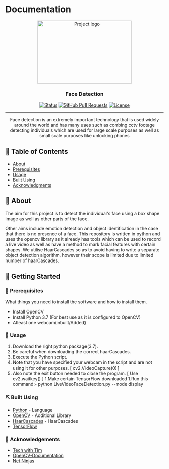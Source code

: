 # Documentation

<p align="center">
<img width=300px height=200px src="https://cdn.wccftech.com/wp-content/uploads/2017/09/170531080448-jetblue-facial-recognition-1100x619.jpg" alt="Project logo"></a>
</p>

<h3 align="center">Face Detection</h3>

<div align="center">

[![Status](https://img.shields.io/badge/status-active-success.svg)]()
[![GitHub Pull Requests](https://img.shields.io/github/issues-pr/kylelobo/The-Documentation-Compendium.svg)](https://github.com/Tech-Matrix/Face-Detection/pulls?q=is%3Aopen+is%3Apr)
[![License](https://img.shields.io/badge/license-MIT-blue.svg)](/LICENSE)

</div>

---

<p align="center"> 
  Face detection is an extremely important technology that is used widely around the world and has many uses such as combing cctv footage detecting individuals which are used for large scale purposes as well as small scale purposes like unlocking phones
</p>

## 📝 Table of Contents

- [About](#about)
- [Prerequisites](#prerequisites)
- [Usage](#usage)
- [Built Using](#built_using)
- [Acknowledgments](#acknowledgement)

## 🧐 About <a name = "about"></a>

The aim for this project is to detect the individual's face using a box shape image as well as other parts of the face.

Other aims include emotion detection and object identification in the case that there is no presence of a face.
This repository is written in python and uses the opencv library as it already has tools which can be used to record a live video as well as have a method to mark facial features with certain shapes.
We utilise HaarCascades so as to avoid having to write a separate object detection algorithm, however their scope is limited due to limited number of haarCascades.

## 🏁 Getting Started <a name = "getting_started"></a>

### 📃 Prerequisites <a name="prerequisites"></a>

What things you need to install the software and how to install them.

- Install OpenCV
- Install Python 3.7 (For best use as it is configured to OpenCV)
- Atleast one webcam(inbuilt/Added)

### 🎈 Usage <a name="usage"></a>

1. Download the right python package(3.7).
1. Be careful when downloading the correct haarCascades.
1. Execute the Python script.
1. Note that you have specified your webcam in the script and are not using it for other purposes. [ cv2.VideoCapture(0) ]
1. Also note the exit button needed to close the program. [ Use cv2.waitkey() ]
1.Make certain TensorFlow downloaded
1.Run this command:- python LiveVideoFaceDetection.py --mode display

### ⛏️ Built Using <a name = "built_using"></a>

- [Python](https://www.python.org/downloads/release/python-370) - Language
- [OpenCV](https://sourceforge.net/projects/opencvlibrary) - Additional Library
- [HaarCascades](https://github.com/opencv/opencv/tree/master/data/haarcascades) - HaarCascades
- [TensorFlow](https://www.tensorflow.org)

### 🎉 Acknowledgements <a name = "acknowledgement"></a>

- [Tech with Tim](https://www.youtube.com/c/TechWithTim)
- [OpenCV-Documentation](https://docs.opencv.org/4.5.3/)
- [Net Ninjas](https://www.youtube.com/c/TheNetNinja)

